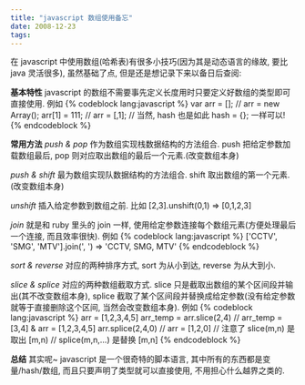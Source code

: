 ```yaml
---
title: "javascript 数组使用备忘"
date: 2008-12-23
tags:
---
```


在 javascript 中使用数组(哈希表)有很多小技巧(因为其是动态语言的缘故, 要比 java 灵活很多), 虽然基础了点, 但是还是想记录下来以备日后查阅:

<b>基本特性</b>
javascript 的数组不需要事先定义长度用时只要定义好数组的类型即可直接使用. 例如
{% codeblock lang:javascript %}
var arr = []; // arr = new Array();
arr[1] = 111; // arr = [,1];
// 当然, hash 也是如此 hash = {}; 一样可以!
{% endcodeblock %}

<b>常用方法</b>
<em>push & pop</em>
作为数组实现栈数据结构的方法组合. push 把给定参数加载数组最后, pop 则对应取出数组的最后一个元素.(改变数组本身)

<em>push & shift</em>
最为数组实现队数据结构的方法组合. shift 取出数组的第一个元素.(改变数组本身)

<em>unshift</em>
插入给定参数到数组之前. 比如 [2,3].unshift(0,1) => [0,1,2,3]

<em>join</em>
就是和 ruby 里头的 join 一样, 使用给定参数连接每个数组元素(方便处理最后一个连接, 而且效率很快). 例如
{% codeblock lang:javascript %}
['CCTV', 'SMG', 'MTV'].join(', ') => 'CCTV, SMG, MTV'
{% endcodeblock %}

<em>sort & reverse</em>
对应的两种排序方式, sort 为从小到达, reverse 为从大到小.

<em>slice & splice</em>
对应的两种数组截取方式. slice 只是截取出数组的某个区间段并输出(其不改变数组本身), splice 截取了某个区间段并替换成给定参数(没有给定参数就等于直接删除这个区间, 当然会改变数组本身). 例如
{% codeblock lang:javascript %}
arr      = [1,2,3,4,5]
arr_temp = arr.slice(2,4) // arr_temp = [3,4] & arr = [1,2,3,4,5]
arr.splice(2,4,0) // arr = [1,2,0]
// 注意了 slice(m,n) 是取出 [m,n)
// splice(m,n,...) 是替换 [m,n]
{% endcodeblock %}

<b>总结</b>
其实呢~ javascript 是一个很奇特的脚本语言, 其中所有的东西都是变量/hash/数组, 而且只要声明了类型就可以直接使用, 不用担心什么越界之类的.

